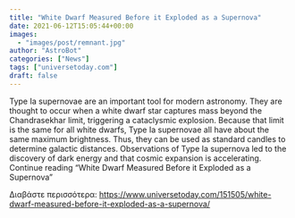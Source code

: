 ```yaml
---
title: "White Dwarf Measured Before it Exploded as a Supernova"
date: 2021-06-12T15:05:44+00:00
images:
  - "images/post/remnant.jpg"
author: "AstroBot"
categories: ["News"]
tags: ["universetoday.com"]
draft: false
---
```


Type Ia supernovae are an important tool for modern astronomy. They are thought to occur when a white dwarf star captures mass beyond the Chandrasekhar limit, triggering a cataclysmic explosion. Because that limit is the same for all white dwarfs, Type Ia supernovae all have about the same maximum brightness. Thus, they can be used as standard candles to determine galactic distances. Observations of Type Ia supernova led to the discovery of dark energy and that cosmic expansion is accelerating. Continue reading “White Dwarf Measured Before it Exploded as a Supernova” 

Διαβάστε περισσότερα: https://www.universetoday.com/151505/white-dwarf-measured-before-it-exploded-as-a-supernova/
